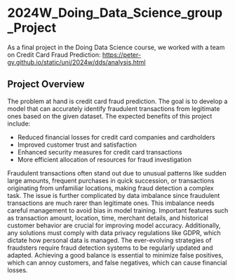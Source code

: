 # 2024W_Doing_Data_Science_group_Project
As a final project in the Doing Data Science course, we worked with a team on Credit Card Fraud Prediction: https://peter-gy.github.io/static/uni/2024w/dds/analysis.html

## Project Overview

The problem at hand is credit card fraud prediction. The goal is to develop a model that can accurately identify fraudulent transactions from legitimate ones based on the given dataset. The expected benefits of this project include:

- Reduced financial losses for credit card companies and cardholders  
- Improved customer trust and satisfaction  
- Enhanced security measures for credit card transactions  
- More efficient allocation of resources for fraud investigation  

Fraudulent transactions often stand out due to unusual patterns like sudden large amounts, frequent purchases in quick succession, or transactions originating from unfamiliar locations, making fraud detection a complex task. The issue is further complicated by data imbalance since fraudulent transactions are much rarer than legitimate ones. This imbalance needs careful management to avoid bias in model training. Important features such as transaction amount, location, time, merchant details, and historical customer behavior are crucial for improving model accuracy. Additionally, any solutions must comply with data privacy regulations like GDPR, which dictate how personal data is managed. The ever-evolving strategies of fraudsters require fraud detection systems to be regularly updated and adapted. Achieving a good balance is essential to minimize false positives, which can annoy customers, and false negatives, which can cause financial losses.




